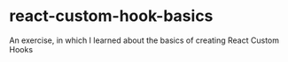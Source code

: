 # react-custom-hook-basics
An exercise, in which I learned about the basics of creating React Custom Hooks
